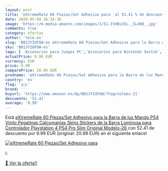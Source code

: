 ```yaml
---
layout: post
title: 'eXtremeRate 60 Piezas/Set Adhesivo para  al 52.41 % de descuento'
date: 2020-05-09 16:34:36
image: 'https://m.media-amazon.com/images/I/51-ItHBs3SL._SL400_.jpg'
comments: true
category: ofertas
author: 'tole.es'
slug: 'B01JYIUFGW-es eXtremeRate 60 Piezas/Set Adhesivo para la Barra de luz...'
sku: 'B01JYIUFGW-es'
tags: [ 'Accesorios para Juegos PC','Accesorios para Nintendo Switch','Hardware y juegos para Nintendo Switch','Juegos y Accesorios para PC','Mandos para Nintendo Switch','Videojuegos','playstation','ps4', ]
actualPrice: 9.99 EUR
currency: EUR
price: 9.99
comparePrice: 20.99 EUR
prodname: 'eXtremeRate 60 Piezas/Set Adhesivo para la Barra de luz Mando PS4 Vinilo Pegatinas Calcomanías Skins Stickers de la Barra Luminosa para Controlador Playstation 4 PS4 Pro Slim Original Modelo-26 '
country: 'es'
flag: '🇪🇸'
brand: ''
buyurl: 'https://www.amazon.es/dp/B01JYIUFGW/?tag=tolees-21'
descuento: '52.41'
average: '9.99'
---
```


Está [eXtremeRate 60 Piezas/Set Adhesivo para la Barra de luz Mando PS4 Vinilo Pegatinas Calcomanías Skins Stickers de la Barra Luminosa para Controlador Playstation 4 PS4 Pro Slim Original Modelo-26 ](https://www.amazon.es/dp/B01JYIUFGW/?tag=tolees-21) con 52.41 de descuento por 9.99 EUR (original: 20.99 EUR) en el siguiente enlace!

[![eXtremeRate 60 Piezas/Set Adhesivo para ](https://m.media-amazon.com/images/I/51-ItHBs3SL._SL400_.jpg)](https://www.amazon.es/dp/B01JYIUFGW/?tag=tolees-21)

ℹ️:


[🛒 Ver la oferta!!](https://www.amazon.es/dp/B01JYIUFGW/?tag=tolees-21)
